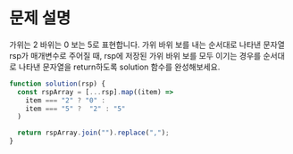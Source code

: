 # 문제 설명

가위는 2 바위는 0 보는 5로 표현합니다. 가위 바위 보를 내는 순서대로 나타낸 문자열 rsp가 매개변수로 주어질 때, rsp에 저장된 가위 바위 보를 모두 이기는 경우를 순서대로 나타낸 문자열을 return하도록 solution 함수를 완성해보세요.

``` javascript
function solution(rsp) {
  const rspArray = [...rsp].map((item) => 
    item === "2" ? "0" :
    item === "5" ?  "2" : "5"
  )

  return rspArray.join("").replace(",");
}
```
